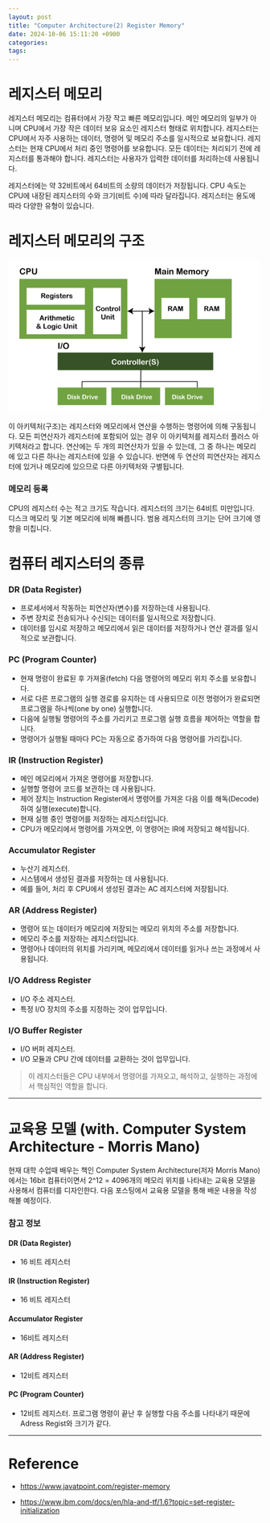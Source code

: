 ```yaml
---
layout: post
title: "Computer Architecture(2) Register Memory"
date: 2024-10-06 15:11:20 +0900
categories: 
tags: 
---
```


# 레지스터 메모리

레지스터 메모리는 컴퓨터에서 가장 작고 빠른 메모리입니다. 메인 메모리의 일부가 아니며 CPU에서 가장 작은 데이터 보유 요소인 레지스터 형태로 위치합니다. 레지스터는 CPU에서 자주 사용하는 데이터, 명령어 및 메모리 주소를 일시적으로 보유합니다. 레지스터는 현재 CPU에서 처리 중인 명령어를 보유합니다. 모든 데이터는 처리되기 전에 레지스터를 통과해야 합니다. 레지스터는 사용자가 입력한 데이터를 처리하는데 사용됩니다.

레지스터에는 약 32비트에서 64비트의 소량의 데이터가 저장됩니다. CPU 속도는 CPU에 내장된 레지스터의 수와 크기(비트 수)에 따라 달라집니다. 레지스터는 용도에 따라 다양한 유형이 있습니다.

# 레지스터 메모리의 구조

<img src="/post_img/image1004.png" width="500px">

이 아키텍처(구조)는 레지스터와 메모리에서 연산을 수행하는 명령어에 의해 구동됩니다. 모든 피연산자가 레지스터에 포함되어 있는 경우 이 아키텍처를 레지스터 플러스 아키텍처라고 합니다. 연산에는 두 개의 피연산자가 있을 수 있는데, 그 중 하나는 메모리에 있고 다른 하나는 레지스터에 있을 수 있습니다. 반면에 두 연산의 피연산자는 레지스터에 있거나 메모리에 있으므로 다른 아키텍처와 구별됩니다.

### 메모리 등록

CPU의 레지스터 수는 적고 크기도 작습니다. 레지스터의 크기는 64비트 미만입니다. 디스크 메모리 및 기본 메모리에 비해 빠릅니다. 범용 레지스터의 크기는 단어 크기에 영향을 미칩니다.

# 컴퓨터 레지스터의 종류

### DR (Data Register)

- 프로세서에서 작동하는 피연산자(변수)를 저장하는데 사용됩니다. 
- 주변 장치로 전송되거나 수신되는 데이터를 일시적으로 저장합니다. 
- 데이터를 임시로 저장하고 메모리에서 읽은 데이터를 저장하거나 연산 결과를 일시적으로 보관합니다.

### PC (Program Counter)

- 현재 명령이 완료된 후 가져올(fetch) 다음 명령어의 메모리 위치 주소를 보유합니다.
- 서로 다른 프로그램의 실행 경로를 유지하는 데 사용되므로 이전 명령어가 완료되면 프로그램을 하나씩(one by one) 실행합니다.
- 다음에 실행될 명령어의 주소를 가리키고 프로그램 실행 흐름을 제어하는 역할을 합니다.
- 명령어가 실행될 때마다 PC는 자동으로 증가하여 다음 명령어를 가리킵니다.

### IR (Instruction Register)

- 메인 메모리에서 가져온 명령어를 저장합니다.
- 실행할 명령어 코드를 보관하는 데 사용됩니다.
- 제어 장치는 Instruction Register에서 명령어를 가져온 다음 이를 해독(Decode)하여 실행(execute)합니다.
- 현재 실행 중인 명령어를 저장하는 레지스터입니다.
- CPU가 메모리에서 명령어를 가져오면, 이 명령어는 IR에 저장되고 해석됩니다.

### Accumulator Register

- 누산기 레지스터.
- 시스템에서 생성된 결과를 저장하는 데 사용됩니다.
- 예를 들어, 처리 후 CPU에서 생성된 결과는 AC 레지스터에 저장됩니다.

### AR (Address Register)

- 명령어 또는 데이터가 메모리에 저장되는 메모리 위치의 주소를 저장합니다.
- 메모리 주소를 저장하는 레지스터입니다.
- 명령어나 데이터의 위치를 가리키며, 메모리에서 데이터를 읽거나 쓰는 과정에서 사용됩니다.

### I/O Address Register
- I/O 주소 레지스터.
- 특정 I/O 장치의 주소를 지정하는 것이 업무입니다.

### I/O Buffer Register
- I/O 버퍼 레지스터.
- I/O 모듈과 CPU 간에 데이터를 교환하는 것이 업무입니다.

> 이 레지스터들은 CPU 내부에서 명령어를 가져오고, 해석하고, 실행하는 과정에서 핵심적인 역할을 합니다.

* * *

# 교육용 모델 (with. Computer System Architecture - Morris Mano)

현재 대학 수업때 배우는 책인 Computer System Architecture(저자 Morris Mano) 에서는 16bit 컴퓨터이면서 2^12 = 4096개의 메모리 위치를 나타내는 교육용 모델을 사용해서 컴퓨터를 디자인한다. 다음 포스팅에서 교육용 모델을 통해 배운 내용을 작성해볼 예정이다.


### 참고 정보

#### DR (Data Register)

- 16 비트 레지스터

#### IR (Instruction Register)

- 16 비트 레지스터

#### Accumulator Register
- 16비트 레지스터

#### AR (Address Register)

- 12비트 레지스터

#### PC (Program Counter)

- 12비트 레지스터. 프로그램 명령이 끝난 후 실행할 다음 주소를 나타내기 때문에 Adress Regist와 크기가 같다.

* * *

# Reference

- https://www.javatpoint.com/register-memory

- https://www.ibm.com/docs/en/hla-and-tf/1.6?topic=set-register-initialization

